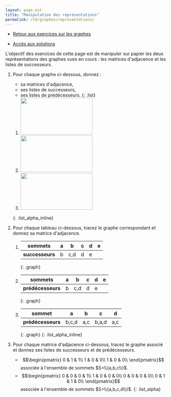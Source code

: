 ```yaml
---
layout: page_ext
title: "Manipulation des représentations"
permalink: /td/graphes/representations/
---
```


- [Retour aux exercices sur les graphes](../)

- [Accès aux solutions](./solutions/)

L'objectif des exercices de cette page est de manipuler sur papier les deux représentations des graphes vues en cours : les matrices d'adjacence et les listes de successeurs.

1. Pour chaque graphe ci-dessous, donnez :
   - sa matrices d'adjacence,
   - ses listes de successeurs,
   - ses listes de prédécesseurs.
   {: .list}
   1. <img src="../images/graphe1.svg" width="225px" height="115px"/>
   2. <img src="../images/graphe2.svg" width="225px" height="115px"/>
   3. <img src="../images/graphe3.svg" width="225px" height="115px"/>
   {: .list_alpha_inline}

2. Pour chaque tableau ci-dessous, tracez le graphe correspondant et donnez sa matrice d'adjacence.
   1. | **sommets**     | a | b   | c | d | e |
      |-----------------|---|-----|---|---|---|
      | **successeurs** | b | c,d | d | e |   |
      {: .graph}
   2. | **sommets**       | a | b   | c | d | e |
      |-------------------|---|-----|---|---|---|
      | **prédécesseurs** | b | c,d | d | e |   |
      {: .graph}
   3. | **sommet**        | a     | b   | c     | d   |
      |-------------------|-------|-----|-------|-----|
      | **prédécesseurs** | b,c,d | a,c | b,a,d | a,c |
      {: .graph}
   {: .list_alpha_inline}

3. Pour chaque matrice d'adjacence ci-dessous, tracez le graphe associé et donnez ses listes de successeurs et de prédécesseurs.
   - $$\begin{pmatrix}
      0 & 1 & 1\\
      1 & 0 & 0\\
      1 & 0 & 0\\
      \end{pmatrix}$$ associée à l'ensemble de sommets $S=\\{a,b,c\\}$.
   - $$\begin{pmatrix}
      0 & 0 & 0 & 1\\
      1 & 0 & 0 & 0\\
      0 & 0 & 0 & 0\\
      0 & 1 & 1 & 0\\
      \end{pmatrix}$$ associée à l'ensemble de sommets $S=\\{a,b,c,d\\}$.
   {: .list_alpha}